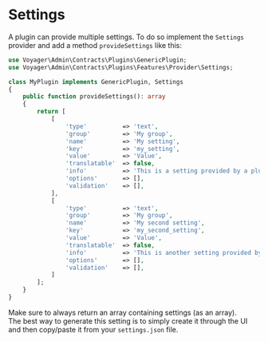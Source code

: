 # Settings

A plugin can provide multiple settings. To do so implement the `Settings` provider and add a method `provideSettings` like this:

```php
use Voyager\Admin\Contracts\Plugins\GenericPlugin;
use Voyager\Admin\Contracts\Plugins\Features\Provider\Settings;

class MyPlugin implements GenericPlugin, Settings
{
    public function provideSettings(): array
    {
        return [
            [
                'type'          => 'text',
                'group'         => 'My group',
                'name'          => 'My setting',
                'key'           => 'my_setting',
                'value'         => 'Value',
                'translatable'  => false,
                'info'          => 'This is a setting provided by a plugin',
                'options'       => [],
                'validation'    => [],
            ],
            [
                'type'          => 'text',
                'group'         => 'My group',
                'name'          => 'My second setting',
                'key'           => 'my_second_setting',
                'value'         => 'Value',
                'translatable'  => false,
                'info'          => 'This is another setting provided by a plugin',
                'options'       => [],
                'validation'    => [],
            ]
        ];
    }
}
```

Make sure to always return an array containing settings (as an array).  
The best way to generate this setting is to simply create it through the UI and then copy/paste it from your `settings.json` file.